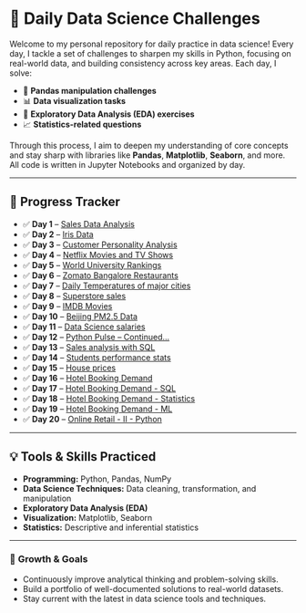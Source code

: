 # 🧠 Daily Data Science Challenges

Welcome to my personal repository for daily practice in data science! Every day, I tackle a set of challenges to sharpen my skills in Python, focusing on real-world data, and building consistency across key areas. Each day, I solve:

- 🐼 **Pandas manipulation challenges**  
- 📊 **Data visualization tasks**  
- 📂 **Exploratory Data Analysis (EDA) exercises**  
- 📈 **Statistics-related questions**

Through this process, I aim to deepen my understanding of core concepts and stay sharp with libraries like **Pandas**, **Matplotlib**, **Seaborn**, and more. All code is written in Jupyter Notebooks and organized by day.

---

## 📅 Progress Tracker

- ✅ **Day 1** – [Sales Data Analysis](https://github.com/wajiha-khanam/daily-data-science/blob/main/28_04_25.ipynb)
- ✅ **Day 2** – [Iris Data](https://github.com/wajiha-khanam/daily-data-science/blob/main/29_04_25.ipynb)
- ✅ **Day 3** – [Customer Personality Analysis](https://github.com/wajiha-khanam/daily-data-science/blob/main/30_04_25.ipynb)
- ✅ **Day 4** – [Netflix Movies and TV Shows](https://github.com/wajiha-khanam/daily-data-science/blob/main/01_05_25.ipynb)
- ✅ **Day 5** – [World University Rankings](https://github.com/wajiha-khanam/daily-data-science/blob/main/02_05_25.ipynb)
- ✅ **Day 6** – [Zomato Bangalore Restaurants](https://github.com/wajiha-khanam/daily-data-science/blob/main/06_05_25.ipynb)
- ✅ **Day 7** – [Daily Temperatures of major cities](https://github.com/wajiha-khanam/daily-data-science/blob/main/07_05_25.ipynb)
- ✅ **Day 8** – [Superstore sales](https://github.com/wajiha-khanam/daily-data-science/blob/main/08_05_25.ipynb)
- ✅ **Day 9** – [IMDB Movies](https://github.com/wajiha-khanam/daily-data-science/blob/main/09_05_25.ipynb)
- ✅ **Day 10** – [Beijing PM2.5 Data](https://github.com/wajiha-khanam/daily-data-science/blob/main/13_05_25.ipynb)
- ✅ **Day 11** – [Data Science salaries](https://github.com/wajiha-khanam/daily-data-science/blob/main/14_05_25.ipynb)
- ✅ **Day 12** – [Python Pulse – Continued...](https://github.com/wajiha-khanam/daily-data-science/blob/main/02_07_2025_Python.ipynb)
- ✅ **Day 13** – [Sales analysis with SQL](https://github.com/wajiha-khanam/daily-data-science/blob/main/03_07_2025_SQL.sql)
- ✅ **Day 14** – [Students performance stats](https://github.com/wajiha-khanam/daily-data-science/blob/main/04_07_2025_Statistics.ipynb)
- ✅ **Day 15** – [House prices](https://github.com/wajiha-khanam/daily-data-science/blob/main/08_07_2025_ML.ipynb)
- ✅ **Day 16** – [Hotel Booking Demand](https://github.com/wajiha-khanam/daily-data-science/blob/main/17_07_2025_Python.ipynb)
- ✅ **Day 17** – [Hotel Booking Demand - SQL](https://github.com/wajiha-khanam/daily-data-science/blob/main/18_07_2025_SQL.sql)
- ✅ **Day 18** – [Hotel Booking Demand - Statistics](https://github.com/wajiha-khanam/daily-data-science/blob/main/22_07_25_Stats.ipynb)
- ✅ **Day 19** – [Hotel Booking Demand - ML](https://github.com/wajiha-khanam/daily-data-science/blob/main/23_07_25_ML.ipynb)
- ✅ **Day 20** – [Online Retail - II - Python](https://github.com/wajiha-khanam/daily-data-science/blob/main/24_07_25_Python.ipynb)
---

## 💡 Tools & Skills Practiced

- **Programming:** Python, Pandas, NumPy  
- **Data Science Techniques:** Data cleaning, transformation, and manipulation  
- **Exploratory Data Analysis (EDA)**  
- **Visualization:** Matplotlib, Seaborn  
- **Statistics:** Descriptive and inferential statistics

---

### 🌱 **Growth & Goals**
- Continuously improve analytical thinking and problem-solving skills.
- Build a portfolio of well-documented solutions to real-world datasets.
- Stay current with the latest in data science tools and techniques.

